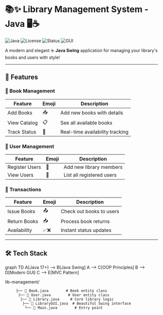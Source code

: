 # 📚✨ Library Management System - Java 🖥️☕

![Java](https://img.shields.io/badge/Java-17%2B-orange?logo=java)
![License](https://img.shields.io/badge/License-MIT-blue)
![Status](https://img.shields.io/badge/Status-Stable-brightgreen)
![GUI](https://img.shields.io/badge/GUI-Java%20Swing-yellowgreen)

A modern and elegant ☕ **Java Swing** application for managing your library's books and users with style!  


---

## 🌟 Features

### 📖 Book Management
| Feature | Emoji | Description |
|---------|-------|-------------|
| Add Books | 📥 | Add new books with details |
| View Catalog | 📋 | See all available books |
| Track Status | 🔄 | Real-time availability tracking |

### 👥 User Management
| Feature | Emoji | Description |
|---------|-------|-------------|
| Register Users | 👤 | Add new library members |
| View Users | 👥 | List all registered users |

### 🔄 Transactions
| Feature | Emoji | Description |
|---------|-------|-------------|
| Issue Books | 📤 | Check out books to users |
| Return Books | 📥 | Process book returns |
| Availability | ✅❌ | Instant status updates |

---

## 🛠️ Tech Stack
graph TD
    A[Java 17+] --> B[Java Swing]
    A --> C[OOP Principles]
    B --> D[Modern GUI]
    C --> E[MVC Pattern]

lib-management/

         ├── 📄 Book.java        # Book entity class
          ├── 📄 User.java        # User entity class
           ├── 📄 Library.java     # Core library logic
            ├── 📄 LibraryGUI.java  # Beautiful Swing interface
             └── 📄 Main.java        # Entry point

